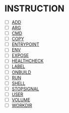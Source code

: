 # INSTRUCTION
- [ ] [ADD]()
- [ ] [ARG]()
- [ ] [CMD](https://github.com/thetaru/memorandum/tree/master/OS/Linux/CentOS8/Docker/dockerfile/INSTRUCTION/CMD)
- [ ] [COPY]()
- [ ] [ENTRYPOINT](https://github.com/thetaru/memorandum/tree/master/OS/Linux/CentOS8/Docker/dockerfile/INSTRUCTION/ENTRYPOINT)
- [ ] [ENV](https://github.com/thetaru/memorandum/tree/master/OS/Linux/CentOS8/Docker/dockerfile/INSTRUCTION/ENV)
- [ ] [EXPOSE]()
- [ ] [HEALTHCHECK](https://github.com/thetaru/memorandum/tree/master/OS/Linux/CentOS8/Docker/dockerfile/INSTRUCTION/HEALTHCHECK)
- [ ] [LABEL]()
- [ ] [ONBUILD](https://github.com/thetaru/memorandum/tree/master/OS/Linux/CentOS8/Docker/dockerfile/INSTRUCTION/ONBUILD)
- [ ] [RUN](https://github.com/thetaru/memorandum/tree/master/OS/Linux/CentOS8/Docker/dockerfile/INSTRUCTION/RUN)
- [ ] [SHELL]()
- [ ] [STOPSIGNAL](https://github.com/thetaru/memorandum/tree/master/OS/Linux/CentOS8/Docker/dockerfile/INSTRUCTION/STOPSIGNAL)
- [ ] [USER]()
- [ ] [VOLUME]()
- [ ] [WORKDIR](https://github.com/thetaru/memorandum/tree/master/OS/Linux/CentOS8/Docker/dockerfile/INSTRUCTION/WORKDIR)

